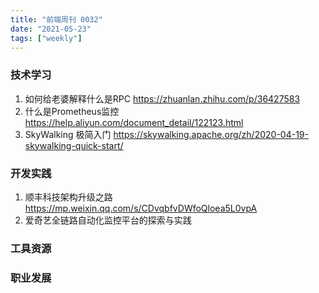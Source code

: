 ```yaml
---
title: "前端周刊 0032"
date: "2021-05-23"
tags: ["weekly"]
---
```


### 技术学习
1. 如何给老婆解释什么是RPC https://zhuanlan.zhihu.com/p/36427583
2. 什么是Prometheus监控 https://help.aliyun.com/document_detail/122123.html
3. SkyWalking 极简入门 https://skywalking.apache.org/zh/2020-04-19-skywalking-quick-start/
### 开发实践
1. 顺丰科技架构升级之路 https://mp.weixin.qq.com/s/CDvqbfvDWfoQloea5L0vpA
2. 爱奇艺全链路自动化监控平台的探索与实践 
### 工具资源

### 职业发展
